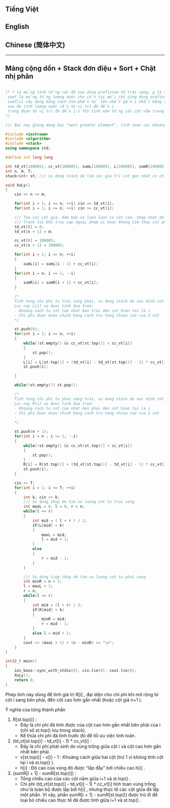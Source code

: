 ## Tiếng Việt



## English



## Chinese (简体中文)



---

## Mảng cộng dồn + Stack đơn điệu + Sort + Chặt nhị phân

```cpp

/* f là mảng tính tổng các độ cao dùng prefixsum từ trái sang, g là từ phải sang
 sumf là mảng tổng lượng nước cho cần tại mỗi cột cũng dùng prefixsum
 sumf[i] xây dựng bằng cách tìm phần tử lớn nhất gần i nhất bằng stack
 sau đó tính lượng nước cần từ vị trí đó đến i
 trong đoạn từ vị trí đó đến i-1 thì tính xem tổng các cột nằm trong bằng bao nhiêu để trừ đi
*/

/// Bai nay giong dang bai "next greater element", tinh toan cac khoang cach dua vao cac chieu cao

#include <iostream>
#include <algorithm>
#include <stack>
using namespace std;

#define int long long

int td_vt[100005], cc_vt[100005], sumL[100005], L[100005], sumR[100005], R[100005];
int n, m, T;
stack<int> st; /// su dung stack de tim cac gia tri cot gan nhat co chieu cao lon nhat

void XuLy()
{
    cin >> n >> m;

    for(int i = 1; i <= n; ++i) cin >> td_vt[i];
    for(int i = 1; i <= n; ++i) cin >> cc_vt[i];

    /// Tao cac cot gia, dam bao se luon luon co cot cao, thap nhat de xet.
    /// Tranh loi khi truy cap ngoai pham vi hoac khong tim thay cot phu hop trong stack
    td_vt[0] = 0;
    td_vt[n + 1] = m;

    cc_vt[0] = 100005;
    cc_vt[n + 1] = 100005;

    for(int i = 1; i <= n; ++i)
    {
        sumL[i] = sumL[i - 1] + cc_vt[i];
    }
    for(int i = n; i >= 1; --i)
    {
        sumR[i] = sumR[i + 1] + cc_vt[i];
    }

    /*
    Tinh tong chi phi tu trai sang phai, su dung stack de xac dinh cot cao nhat gan o ben trai
    Luc nay L[i] se duoc tinh dua tren:
    - Khoang cach tu cot cao nhat ben trai den cot hien tai la i
    - Chi phi duoc dieu chinh bang cach tru tong chieu cao cua 2 cot
    */

    st.push(0);
    for(int i = 1; i <= n; ++i)
    {
        while(!st.empty() && cc_vt[st.top()] < cc_vt[i])
        {
            st.pop();
        }
        L[i] = L[st.top()] + (td_vt[i] - td_vt[st.top()] - 1) * cc_vt[i] - (sumL[i - 1] - sumL[st.top()]);
        st.push(i);

    }

    while(!st.empty()) st.pop();

    /*
    Tinh tong chi phi tu phai sang trai, su dung stack de xac dinh cot cao nhat gan o ben phai
    Luc nay R[i] se duoc tinh dua tren:
    - Khoang cach tu cot cao nhat ben phai den cot hien tai la i
    - Chi phi duoc dieu chinh bang cach tru tong chieu cao cua 2 cot
    - 
    */

    st.push(n + 1);
    for(int i = n ; i >= 1; --i)
    {
        while(!st.empty() && cc_vt[st.top()] < cc_vt[i])
        {
            st.pop();
        }
        R[i] = R[st.top()] + (td_vt[st.top()] - td_vt[i] - 1) * cc_vt[i] - (sumR[i + 1] - sumR[st.top()] );
        st.push(i);
    }

    cin >> T;
    for(int i = 1; i <= T; ++i)
    {
        int k; cin >> k;
        /// Su dung tknp de tim so luong cot tu trai sang
        int maxL = 0, l = 0, r = n;
        while(l <= r)
        {
            int mid = ( l + r ) / 2;
            if(L[mid] < k)
            {
                maxL = mid;
                l = mid + 1;
            }
            else
            {
                r = mid - 1;
            }
        }

        /// Su dung tiep tknp de tim so luong cot tu phai sang
        int minR = n + 1;
        l = maxL + 1;
        r = n;
        while(l <= r)
        {
            int mid = (l + r) / 2;
            if(R[mid] < k)
            {
                minR = mid;
                r = mid - 1;
            }
            else l = mid + 1;
        }
        cout << (maxL + 1) + (n - minR) << "\n";
    }
}

int32_t main()
{
    ios_base::sync_with_stdio(0), cin.tie(0), cout.tie(0);
    XuLy();
    return 0;
}

```


Phép tính này dùng để tính giá trị  R[i] , đại diện cho chi phí khi mở rộng từ cột  i  sang bên phải, đến cột cao hơn gần nhất (hoặc cột giả  n+1 ).

Ý nghĩa của từng thành phần
	
1. R[st.top()] :
	- Đây là chi phí đã tính được của cột cao hơn gần nhất bên phải của  i  (chỉ số  st.top()  lưu trong stack).
	- Kế thừa chi phí đã tính trước đó để tối ưu việc tính toán.
2. (td_vt[st.top()] - td_vt[i] - 1) * cc_vt[i] :
	- Đây là chi phí phát sinh do vùng trống giữa cột  i  và cột cao hơn gần nhất bên phải.
	- v[st.top()] - v[i] - 1 : Khoảng cách giữa hai cột (trừ 1 vì không tính cột tại  i  và  st.top() ).
	- h[i] : Độ cao của vùng đó được “lấp đầy” bởi chiều cao  h[i] .
3. (sumR[i + 1] - sumR[st.top()]) :
	- Tổng chiều cao của các cột nằm giữa  i+1  và  st.top() .
	- Chi phí (td_vt[st.top()] - td_vt[i] - 1) * cc_vt[i] tính toán vùng trống như là toàn bộ được lấp bởi h[i] , nhưng thực tế các cột giữa đã lấp một phần.
	Vì vậy, phần  sumR[i + 1] - sumR[st.top()]  được trừ đi để loại bỏ chiều cao thực tế đã được tính giữa  i+1  và  st.top() .

